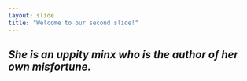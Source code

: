 ```yaml
---
layout: slide
title: "Welcome to our second slide!"
---
```

## *She is an uppity minx who is the author of her own misfortune.* 
